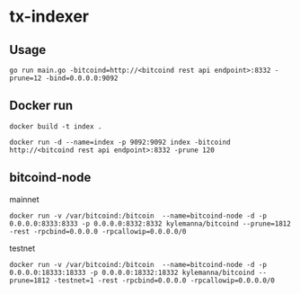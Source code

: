 # tx-indexer

## Usage
```
go run main.go -bitcoind=http://<bitcoind rest api endpoint>:8332 -prune=12 -bind=0.0.0.0:9092
```
## Docker run
```
docker build -t index .
```
```
docker run -d --name=index -p 9092:9092 index -bitcoind http://<bitcoind rest api endpoint>:8332 -prune 120
```
## bitcoind-node
mainnet
```
docker run -v /var/bitcoind:/bitcoin  --name=bitcoind-node -d -p 0.0.0.0:8333:8333 -p 0.0.0.0:8332:8332 kylemanna/bitcoind --prune=1812 -rest -rpcbind=0.0.0.0 -rpcallowip=0.0.0.0/0
```
testnet
```
docker run -v /var/bitcoind:/bitcoin  --name=bitcoind-node -d -p 0.0.0.0:18333:18333 -p 0.0.0.0:18332:18332 kylemanna/bitcoind --prune=1812 -testnet=1 -rest -rpcbind=0.0.0.0 -rpcallowip=0.0.0.0/0
```